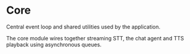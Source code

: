 # Core

Central event loop and shared utilities used by the application.

The core module wires together streaming STT, the chat agent and TTS playback using asynchronous queues.
